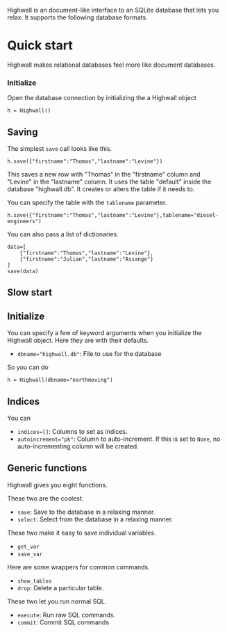 Highwall is an document-like interface to an SQLite database that lets you relax.
It supports the following database formats.

Quick start
==========

Highwall makes relational databases feel more like document databases.

### Initialize

Open the database connection by initializing the a Highwall object

    h = Highwall()

## Saving
The simplest `save` call looks like this.

    h.save({"firstname":"Thomas","lastname":"Levine"})

This saves a new row with "Thomas" in the "firstname" column and
"Levine" in the "lastname" column. It uses the table "default"
inside the database "highwall.db". It creates or alters the table
if it needs to.

You can specify the table with the `tablename` parameter.

    h.save({"firstname":"Thomas","lastname":"Levine"},tablename="diesel-engineers")

You can also pass a list of dictionaries.

    data=[
        {"firstname":"Thomas","lastname":"Levine"},
        {"firstname":"Julian","lastname":"Assange"}
    ]
    save(data)


Slow start
---------
## Initialize

You can specify a few of keyword arguments when you initialize
the Highwall object. Here they are with their defaults.

* `dbname="highwall.db"`: File to use for the database

So you can do

    h = Highwall(dbname="earthmoving")

## Indices
You can 

* `indices=[]`: Columns to set as indices.
* `autoincrement="pk"`: Column to auto-increment. If this is set to `None`, no auto-incrementing column will be created.

Generic functions
-----------
Highwall gives you eight functions.

These two are the coolest.

* `save`: Save to the database in a relaxing manner.
* `select`: Select from the database in a relaxing manner.

These two make it easy to save individual variables.

* `get_var`
* `save_var`

Here are some wrappers for common commands.

* `show_tables`
* `drop`: Delete a particular table.

These two let you run normal SQL.

* `execute`: Run raw SQL commands.
* `commit`: Commit SQL commands
